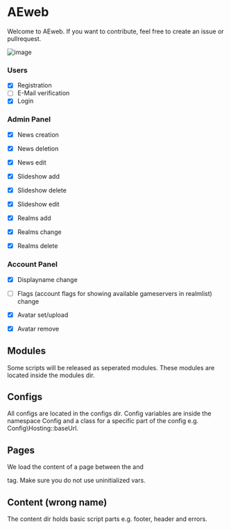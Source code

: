 # AEweb
Welcome to AEweb. If you want to contribute, feel free to create an issue or pullrequest.

![image](https://github.com/schnek/AEweb/assets/1216225/a68d2515-dc59-433b-9918-4ce386fe5175)

### Users
- [x] Registration
- [ ] E-Mail verification
- [x] Login

### Admin Panel
- [x] News creation
- [x] News deletion
- [x] News edit

- [x] Slideshow add
- [x] Slideshow delete
- [x] Slideshow edit

- [X] Realms add
- [X] Realms change
- [X] Realms delete

### Account Panel
- [X] Displayname change
- [ ] Flags (account flags for showing available gameservers in realmlist) change

- [x] Avatar set/upload
- [x] Avatar remove




## Modules
Some scripts will be released as seperated modules. These modules are located inside the modules dir.

## Configs
All configs are located in the configs dir. Config variables are inside the namespace Config and a class for a specific part of the config e.g. Config\Hosting::baseUrl.

## Pages
We load the content of a page between the <body> and <footer> tag. Make sure you do not use uninitialized vars.

## Content (wrong name)
The content dir holds basic script parts e.g. footer, header and errors.
 

